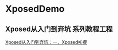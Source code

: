 # XposedDemo
## Xposed从入门到弃坑 系列教程工程

[Xposed从入门到弃坑：一、Xposed初探](http://www.mandroid.cn/2017/04/25/Xposed%E4%BB%8E%E5%85%A5%E9%97%A8%E5%88%B0%E5%BC%83%E5%9D%91%EF%BC%9A%E4%B8%80%E3%80%81Xposed%E5%88%9D%E6%8E%A2/)
